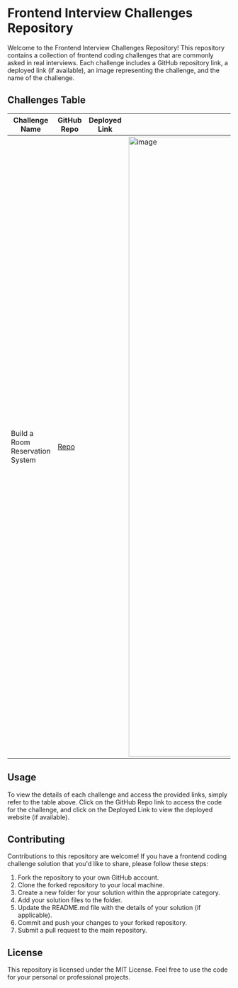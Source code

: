 # Frontend Interview Challenges Repository

Welcome to the Frontend Interview Challenges Repository! This repository contains a collection of frontend coding challenges that are commonly asked in real interviews. Each challenge includes a GitHub repository link, a deployed link (if available), an image representing the challenge, and the name of the challenge.

## Challenges Table

| Challenge Name | GitHub Repo | Deployed Link | Image |
| -------------- | ----------- | ------------- | ----- |
| Build a Room Reservation System    | [Repo](https://github.com/MaYaNkKashyap681/Frontend-Coding-Challenges/tree/master/src/room-book) |  | <img width="1400" alt="image" src="https://github.com/MaYaNkKashyap681/Frontend-Coding-Challenges/assets/96070627/998639df-68a0-480f-9baa-fd2f04fa1f0b">

## Usage

To view the details of each challenge and access the provided links, simply refer to the table above. Click on the GitHub Repo link to access the code for the challenge, and click on the Deployed Link to view the deployed website (if available).

## Contributing

Contributions to this repository are welcome! If you have a frontend coding challenge solution that you'd like to share, please follow these steps:

1. Fork the repository to your own GitHub account.
2. Clone the forked repository to your local machine.
3. Create a new folder for your solution within the appropriate category.
4. Add your solution files to the folder.
5. Update the README.md file with the details of your solution (if applicable).
6. Commit and push your changes to your forked repository.
7. Submit a pull request to the main repository.

## License

This repository is licensed under the MIT License. Feel free to use the code for your personal or professional projects.

